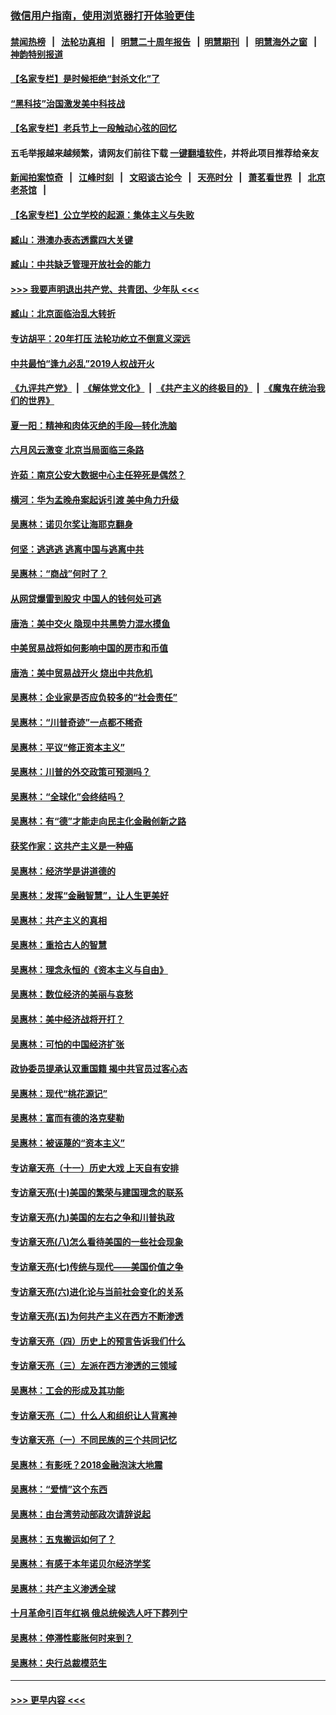 ### [微信用户指南，使用浏览器打开体验更佳](https://github.com/gfw-breaker/banned-news1/blob/master/indexes/wechat-guide.md?t=0)
#### [禁闻热榜](热点新闻.md?t=0)  &nbsp;&nbsp;|&nbsp;&nbsp; [法轮功真相](https://github.com/gfw-breaker/truth/blob/master/README.md?t=0) &nbsp;&nbsp;|&nbsp;&nbsp; [明慧二十周年报告](https://github.com/gfw-breaker/mh-reports/blob/master/README.md?t=0) &nbsp;&nbsp;|&nbsp;&nbsp;[明慧期刊](https://github.com/gfw-breaker/mh-qikan) &nbsp;&nbsp;|&nbsp;&nbsp; [明慧海外之窗](https://github.com/gfw-breaker/mh-news/blob/master/README.md?t=0) &nbsp;&nbsp;|&nbsp;&nbsp; [神韵特别报道](https://github.com/gfw-breaker/mh-news/blob/master/shenyun.md?t=0)
#### [【名家专栏】是时候拒绝“封杀文化”了](../pages/nsc423/n11814093.md?t=02110355) 
#### [“黑科技”治国激发美中科技战](../pages/nsc423/n11638056.md?t=02110355) 
#### [【名家专栏】老兵节上一段触动心弦的回忆](../pages/nsc423/n11646016.md?t=02110355) 
#### 五毛举报越来越频繁，请网友们前往下载 [一键翻墙软件](https://github.com/gfw-breaker/ssr-accounts)，并将此项目推荐给亲友
#### [新闻拍案惊奇](https://github.com/gfw-breaker/banned-news1/blob/master/pages/link4.md) &nbsp;&nbsp;|&nbsp;&nbsp; [江峰时刻](https://github.com/gfw-breaker/banned-news1/blob/master/pages/link4.md) &nbsp;&nbsp;|&nbsp;&nbsp; [文昭谈古论今](https://github.com/gfw-breaker/banned-news1/blob/master/pages/link4.md) &nbsp;&nbsp;|&nbsp;&nbsp; [天亮时分](https://github.com/gfw-breaker/banned-news1/blob/master/pages/link4.md) &nbsp;&nbsp;|&nbsp;&nbsp; [萧茗看世界](https://github.com/gfw-breaker/banned-news1/blob/master/pages/link4.md) &nbsp;&nbsp;|&nbsp;&nbsp; [北京老茶馆](https://github.com/gfw-breaker/banned-news1/blob/master/pages/link4.md) &nbsp;&nbsp;|&nbsp;&nbsp; 
#### [【名家专栏】公立学校的起源：集体主义与失败](../pages/nsc423/n11601833.md?t=02110355) 
#### [臧山：港澳办表态透露四大关键](../pages/nsc423/n11421628.md?t=02110355) 
#### [臧山：中共缺乏管理开放社会的能力](../pages/nsc423/n11407457.md?t=02110355) 
#### [>>> 我要声明退出共产党、共青团、少年队 <<<](https://github.com/begood0513/goodnews/blob/master/quit/letter.md) 
#### [臧山：北京面临治乱大转折](../pages/nsc423/n11406895.md?t=02110355) 
#### [专访胡平：20年打压 法轮功屹立不倒意义深远](../pages/nsc423/n11398800.md?t=02110355) 
#### [中共最怕“逢九必乱”2019人权战开火](../pages/nsc423/n11385248.md?t=02110355) 
#### [《九评共产党》](https://github.com/begood0513/9ping.md/blob/master/README.md) &nbsp;|&nbsp; [《解体党文化》](../../../../jtdwh.md/blob/master/README.md)  &nbsp;|&nbsp; [《共产主义的终极目的》](../../../../gczydzjmd.md/blob/master/README.md) &nbsp;|&nbsp; [《魔鬼在统治我们的世界》](../../../../mgztzwmdsj.md/blob/master/README.md) 
#### [夏一阳：精神和肉体灭绝的手段—转化洗脑](../pages/nsc423/n11368250.md?t=02110355) 
#### [六月风云激变 北京当局面临三条路](../pages/nsc423/n11313668.md?t=02110355) 
#### [许茹：南京公安大数据中心主任猝死是偶然？](../pages/nsc423/n11064744.md?t=02110355) 
#### [横河：华为孟晚舟案起诉引渡 美中角力升级](../pages/nsc423/n11027230.md?t=02110355) 
#### [吴惠林：诺贝尔奖让海耶克翻身](../pages/nsc423/n10890049.md?t=02110355) 
#### [何坚：逃逃逃 逃离中国与逃离中共](../pages/nsc423/n10592891.md?t=02110355) 
#### [吴惠林：“商战”何时了？](../pages/nsc423/n10573558.md?t=02110355) 
#### [从网贷爆雷到股灾 中国人的钱何处可逃](../pages/nsc423/n10572800.md?t=02110355) 
#### [唐浩：美中交火 隐现中共黑势力混水摸鱼](../pages/nsc423/n10544040.md?t=02110355) 
#### [中美贸易战将如何影响中国的房市和币值](../pages/nsc423/n10543697.md?t=02110355) 
#### [唐浩：美中贸易战开火 烧出中共危机](../pages/nsc423/n10540126.md?t=02110355) 
#### [吴惠林：企业家是否应负较多的“社会责任”](../pages/nsc423/n10535022.md?t=02110355) 
#### [吴惠林：“川普奇迹”一点都不稀奇](../pages/nsc423/n10512808.md?t=02110355) 
#### [吴惠林：平议“修正资本主义”](../pages/nsc423/n10495724.md?t=02110355) 
#### [吴惠林：川普的外交政策可预测吗？](../pages/nsc423/n10462387.md?t=02110355) 
#### [吴惠林：“全球化”会终结吗？](../pages/nsc423/n10452838.md?t=02110355) 
#### [吴惠林：有“德”才能走向民主化金融创新之路](../pages/nsc423/n10432292.md?t=02110355) 
#### [获奖作家：这共产主义是一种癌](../pages/nsc423/n10431541.md?t=02110355) 
#### [吴惠林：经济学是讲道德的](../pages/nsc423/n10398014.md?t=02110355) 
#### [吴惠林：发挥“金融智慧”，让人生更美好](../pages/nsc423/n10375019.md?t=02110355) 
#### [吴惠林：共产主义的真相](../pages/nsc423/n10351394.md?t=02110355) 
#### [吴惠林：重拾古人的智慧](../pages/nsc423/n10337691.md?t=02110355) 
#### [吴惠林：理念永恒的《资本主义与自由》](../pages/nsc423/n10316274.md?t=02110355) 
#### [吴惠林：数位经济的美丽与哀愁](../pages/nsc423/n10292946.md?t=02110355) 
#### [吴惠林：美中经济战将开打？](../pages/nsc423/n10258825.md?t=02110355) 
#### [吴惠林：可怕的中国经济扩张](../pages/nsc423/n10219147.md?t=02110355) 
#### [政协委员提承认双重国籍 揭中共官员过客心态](../pages/nsc423/n10208809.md?t=02110355) 
#### [吴惠林：现代“桃花源记”](../pages/nsc423/n10185234.md?t=02110355) 
#### [吴惠林：富而有德的洛克斐勒](../pages/nsc423/n10142264.md?t=02110355) 
#### [吴惠林：被诬蔑的“资本主义”](../pages/nsc423/n10124816.md?t=02110355) 
#### [专访章天亮（十一）历史大戏 上天自有安排](../pages/nsc423/n10094905.md?t=02110355) 
#### [专访章天亮(十)美国的繁荣与建国理念的联系](../pages/nsc423/n10094899.md?t=02110355) 
#### [专访章天亮(九)美国的左右之争和川普执政](../pages/nsc423/n10094889.md?t=02110355) 
#### [专访章天亮(八)怎么看待美国的一些社会现象](../pages/nsc423/n10094857.md?t=02110355) 
#### [专访章天亮(七)传统与现代——美国价值之争](../pages/nsc423/n10093140.md?t=02110355) 
#### [专访章天亮(六)进化论与当前社会变化的关系](../pages/nsc423/n10092036.md?t=02110355) 
#### [专访章天亮(五)为何共产主义在西方不断渗透](../pages/nsc423/n10083620.md?t=02110355) 
#### [专访章天亮（四）历史上的预言告诉我们什么](../pages/nsc423/n10083606.md?t=02110355) 
#### [专访章天亮（三）左派在西方渗透的三领域](../pages/nsc423/n10081115.md?t=02110355) 
#### [吴惠林：工会的形成及其功能](../pages/nsc423/n10080633.md?t=02110355) 
#### [专访章天亮（二）什么人和组织让人背离神](../pages/nsc423/n10076637.md?t=02110355) 
#### [专访章天亮（一）不同民族的三个共同记忆](../pages/nsc423/n10074188.md?t=02110355) 
#### [吴惠林：有影呒？2018金融泡沫大地震](../pages/nsc423/n10040534.md?t=02110355) 
#### [吴惠林：“爱情”这个东西](../pages/nsc423/n10019423.md?t=02110355) 
#### [吴惠林：由台湾劳动部政次请辞说起](../pages/nsc423/n9979679.md?t=02110355) 
#### [吴惠林：五鬼搬运如何了？](../pages/nsc423/n9925338.md?t=02110355) 
#### [吴惠林：有感于本年诺贝尔经济学奖](../pages/nsc423/n9871883.md?t=02110355) 
#### [吴惠林：共产主义渗透全球](../pages/nsc423/n9812748.md?t=02110355) 
#### [十月革命引百年红祸 俄总统候选人吁下葬列宁](../pages/nsc423/n9810182.md?t=02110355) 
#### [吴惠林：停滞性膨胀何时来到？](../pages/nsc423/n9764136.md?t=02110355) 
#### [吴惠林：央行总裁模范生](../pages/nsc423/n9728134.md?t=02110355) 

----
#### [ >>> 更早内容 <<< ](../indexes/nsc423-earlier.md)
